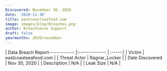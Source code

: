 ```yaml
---
Discovered: November 30, 2020
date: '2020-11-30'
title: eastcoastseafood.com
image: images/blog/Breaches.png
author: Breachsense Support
draft: false
yearmonths: 2020/november
---
```


| Data Breach Report------------:   |:-------------:    | :-----:|
| Victim    | eastcoastseafood.com      | 
| Threat Actor    | Ragnar_Locker      | 
| Date Discovered    | Nov 30, 2020      | 
| Description    | N/A      | 
| Leak Size    | N/A      | 

